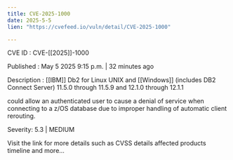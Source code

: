 ```yaml
---
title: CVE-2025-1000
date: 2025-5-5
lien: "https://cvefeed.io/vuln/detail/CVE-2025-1000"

---
```


CVE ID : CVE-[[2025]]-1000

Published :  May 5
2025
9:15 p.m. | 32 minutes ago

Description :  [[IBM]] Db2 for Linux
UNIX and  [[Windows]] (includes DB2 Connect Server) 11.5.0 through 11.5.9 and 12.1.0 through 12.1.1 

could allow an authenticated user to cause a denial of service when connecting to a z/OS database due to improper handling of automatic client rerouting.

Severity: 5.3 | MEDIUM

Visit the link for more details
such as CVSS details
affected products
timeline
and more...
